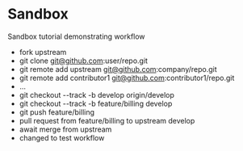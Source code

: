 Sandbox
=======

Sandbox tutorial demonstrating workflow
* fork upstream
* git clone git@github.com:user/repo.git
* git remote add upstream git@github.com:company/repo.git
* git remote add contributor1 git@github.com:contributor1/repo.git
* ...
* git checkout --track -b develop origin/develop
* git checkout --track -b feature/billing develop
* git push feature/billing
* pull request from feature/billing to upstream develop
* await merge from upstream
* changed to test workflow
